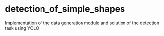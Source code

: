# detection_of_simple_shapes
Implementation of the data generation module and solution of the detection task using YOLO
